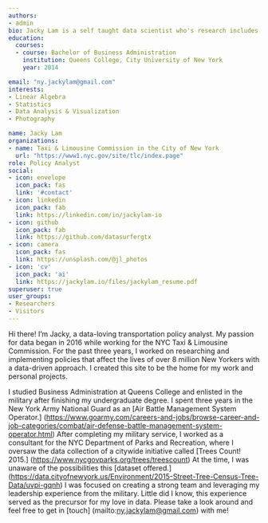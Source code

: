 ```yaml
---
authors:
- admin
bio: Jacky Lam is a self taught data scientist who's research includes big data analysis on NYC's vast transportation networks.
education:
  courses:
  - course: Bachelor of Business Administration
    institution: Queens College, City University of New York
    year: 2014

email: "ny.jackylam@gmail.com"
interests:
- Linear Algebra
- Statistics
- Data Analysis & Visualization
- Photography

name: Jacky Lam
organizations:
- name: Taxi & Limousine Commission in the City of New York
  url: "https://www1.nyc.gov/site/tlc/index.page"
role: Policy Analyst
social:
- icon: envelope
  icon_pack: fas
  link: '#contact'
- icon: linkedin
  icon_pack: fab
  link: https://linkedin.com/in/jackylam-io
- icon: github
  icon_pack: fab
  link: https://github.com/datasurfergtx
- icon: camera
  icon_pack: fas
  link: https://unsplash.com/@jl_photos
- icon: 'cv'
  icon_pack: 'ai'
  link: https://jackylam.io/files/jackylam_resume.pdf
superuser: true
user_groups:
- Researchers
- Visitors
---
```


Hi there! I’m Jacky, a data-loving transportation policy analyst. My passion for data began in 2016 while working for the NYC Taxi & Limousine Commission. For the past three years, I worked on researching and implementing policies that affect the lives of over 8 million New Yorkers with a data-driven approach. I created this site to be the home for my work and personal projects.

I studied Business Administration at Queens College and enlisted in the military after finishing my undergraduate degree. I spent three years in the New York Army National Guard as an [Air Battle Management System Operator.] (https://www.goarmy.com/careers-and-jobs/browse-career-and-job-categories/combat/air-defense-battle-management-system-operator.html) After completing my military service, I worked as a consultant for the NYC Department of Parks and Recreation, where I oversaw the data collection of a citywide initiative called [Trees Count! 2015.] (https://www.nycgovparks.org/trees/treescount) At the time, I was unaware of the possibilities this [dataset offered.] (https://data.cityofnewyork.us/Environment/2015-Street-Tree-Census-Tree-Data/uvpi-gqnh) I was focused on creating a strong team and leveraging my leadership experience from the military. Little did I know, this experience served as the precursor for my love in data. Please take a look around and feel free to get in [touch] (mailto:ny.jackylam@gmail.com) with me!
